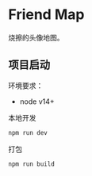# Friend Map

烧擦的头像地图。

## 项目启动

环境要求：
* node v14+

本地开发

```bash
npm run dev
```

打包
```
npm run build
```

